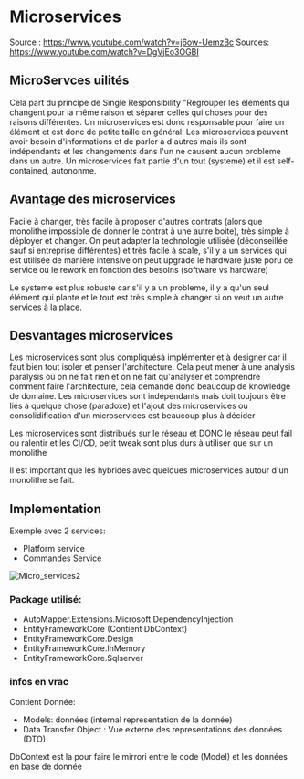 # Microservices

Source : https://www.youtube.com/watch?v=j6ow-UemzBc
Sources: https://www.youtube.com/watch?v=DgVjEo3OGBI

## MicroServces uilités

Cela part du principe de Single Responsibility "Regrouper les éléments qui changent pour la même raison et séparer celles qui choses pour des raisons différentes. Un microservices est donc responsable pour faire un élément et est donc de petite taille en général. Les microservices peuvent avoir besoin d'informations et de parler à d'autres mais ils sont indépendants et les changements dans l'un ne causent aucun probleme dans un autre. Un microservices fait partie d'un tout (systeme) et il est self-contained, autononme.


## Avantage des microservices

Facile à changer, très facile à proposer d'autres contrats (alors que monolithe impossible de donner le contrat à une autre boite), très simple à déployer et changer. On peut adapter la technologie utilisée (déconseillée sauf si entreprise différentes) et très facile à scale, s'il y a un services qui est utilisée de manière intensive on peut upgrade le hardware juste poru ce service ou le rework en fonction des besoins (software vs hardware)

Le systeme est plus robuste car s'il y a un probleme, il y a qu'un seul élément qui plante et le tout est très simple à changer si on veut un autre services à la place.

## Desvantages microservices

Les microservices sont plus compliquésà  implémenter et à designer car il faut bien tout isoler et penser l'architecture. Cela peut mener à une analysis paralysis où on ne fait rien et on ne fait qu'analyser et comprendre comment faire l'architecture, cela demande dond beaucoup de knowledge de domaine. Les microservices sont indépendants mais doit toujours être liés à quelque chose (paradoxe) et l'ajout des microservices ou consolidification d'un microservices est beaucoup plus à décider

Les microservices sont distribués sur le réseau et DONC le réseau peut fail ou ralentir et les CI/CD, petit tweak sont plus durs à utiliser que sur un monolithe


Il est important que les hybrides avec quelques microservices autour d'un monolithe se fait.


## Implementation

Exemple avec 2 services:

* Platform service
* Commandes Service


![Micro_services2](https://user-images.githubusercontent.com/58773222/146749019-f8f7745d-f67d-483f-bbe7-72428defb6f0.png)



### Package utilisé:

* AutoMapper.Extensions.Microsoft.DependencyInjection
* EntityFrameworkCore (Contient DbContext)
* EntityFrameworkCore.Design
* EntityFrameworkCore.InMemory
* EntityFrameworkCore.Sqlserver


### infos en vrac

Contient Donnée:

* Models: données (internal representation de la donnée)
* Data Transfer Object : Vue externe des representations des données (DTO)


DbContext est la pour faire le mirrori entre le code (Model) et les données en base de donnée




